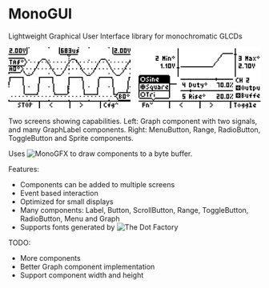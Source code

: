 # MonoGUI
Lightweight Graphical User Interface library for monochromatic GLCDs

![Example](https://raw.githubusercontent.com/19greg96/MonoGUI/master/picture.png)

Two screens showing capabilities. Left: Graph component with two signals, and many GraphLabel components. Right: MenuButton, Range, RadioButton, ToggleButton and Sprite components.

Uses ![MonoGFX](https://github.com/19greg96/MonoGFX) to draw components to a byte buffer.

Features:
 - Components can be added to multiple screens
 - Event based interaction
 - Optimized for small displays
 - Many components: Label, Button, ScrollButton, Range, ToggleButton, RadioButton, Menu and Graph
 - Supports fonts generated by ![The Dot Factory](https://github.com/pavius/the-dot-factory)

TODO:
 - More components
 - Better Graph component implementation
 - Support component width and height
